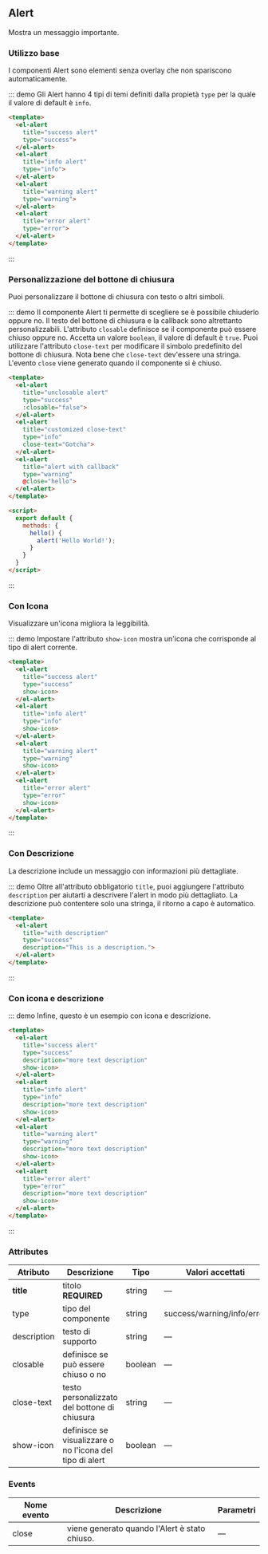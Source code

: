 <script>
  export default {
    methods: {
      hello() {
        alert('Hello World!');
      }
    }
  }
</script>

## Alert

Mostra un messaggio importante.

### Utilizzo base

I componenti Alert sono elementi senza overlay che non spariscono automaticamente.

::: demo Gli Alert hanno 4 tipi di temi definiti dalla propietà `type` per la quale il valore di default è `info`.

```html
<template>
  <el-alert
    title="success alert"
    type="success">
  </el-alert>
  <el-alert
    title="info alert"
    type="info">
  </el-alert>
  <el-alert
    title="warning alert"
    type="warning">
  </el-alert>
  <el-alert
    title="error alert"
    type="error">
  </el-alert>
</template>
```
:::

### Personalizzazione del bottone di chiusura

Puoi personalizzare il bottone di chiusura con testo o altri simboli.

::: demo Il componente Alert ti permette di scegliere se è possibile chiuderlo oppure no. Il testo del bottone di chiusura e la callback sono altrettanto personalizzabili. L'attributo `closable` definisce se il componente può essere chiuso oppure no. Accetta un valore `boolean`, il valore di default è `true`. Puoi utilizzare l'attributo `close-text` per modificare il simbolo predefinito del bottone di chiusura. Nota bene che `close-text` dev'essere una stringa. L'evento `close` viene generato quando il componente si è chiuso.

```html
<template>
  <el-alert
    title="unclosable alert"
    type="success"
    :closable="false">
  </el-alert>
  <el-alert
    title="customized close-text"
    type="info"
    close-text="Gotcha">
  </el-alert>
  <el-alert
    title="alert with callback"
    type="warning"
    @close="hello">
  </el-alert>
</template>

<script>
  export default {
    methods: {
      hello() {
        alert('Hello World!');
      }
    }
  }
</script>
```
:::

### Con Icona

Visualizzare un'icona migliora la leggibilità.

::: demo Impostare l'attributo `show-icon` mostra un'icona che corrisponde al tipo di alert corrente.

```html
<template>
  <el-alert
    title="success alert"
    type="success"
    show-icon>
  </el-alert>
  <el-alert
    title="info alert"
    type="info"
    show-icon>
  </el-alert>
  <el-alert
    title="warning alert"
    type="warning"
    show-icon>
  </el-alert>
  <el-alert
    title="error alert"
    type="error"
    show-icon>
  </el-alert>
</template>
```
:::

### Con Descrizione

La descrizione include un messaggio con informazioni più dettagliate.

::: demo Oltre all'attributo obbligatorio `title`, puoi aggiungere l'attributo `description` per aiutarti a descrivere l'alert in modo più dettagliato. La descrizione può contentere solo una stringa, il ritorno a capo è automatico.

```html
<template>
  <el-alert
    title="with description"
    type="success"
    description="This is a description.">
  </el-alert>
</template>
```
:::

### Con icona e descrizione

::: demo Infine, questo è un esempio con icona e descrizione.

```html
<template>
  <el-alert
    title="success alert"
    type="success"
    description="more text description"
    show-icon>
  </el-alert>
  <el-alert
    title="info alert"
    type="info"
    description="more text description"
    show-icon>
  </el-alert>
  <el-alert
    title="warning alert"
    type="warning"
    description="more text description"
    show-icon>
  </el-alert>
  <el-alert
    title="error alert"
    type="error"
    description="more text description"
    show-icon>
  </el-alert>
</template>
```
:::

### Attributes
| Atributo      | Descrizione          | Tipo      | Valori accettati       | Default  |
|---------- |-------------- |---------- |--------------------------------  |-------- |
| **title** | titolo **REQUIRED** | string | — | — |
| type | tipo del componente | string | success/warning/info/error | info |
| description | testo di supporto | string | — | — |
| closable | definisce se può essere chiuso o no | boolean | — | true |
| close-text | testo personalizzato del bottone di chiusura | string | — | — |
| show-icon | definisce se visualizzare o no l'icona del tipo di alert | boolean | — | false |


### Events
| Nome evento | Descrizione | Parametri |
|---------- |-------- |---------- |
| close | viene generato quando l'Alert è stato chiuso. | — |
